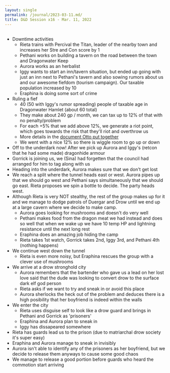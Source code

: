 ```yaml
---
layout: single
permalink: /journal/2023-03-11.md/
title: D&D Session x16 - Mar. 11, 2022
---
```


## 

- Downtime activities
    - Rieta trains with Percival the Titan, leader of the nearby town and increases her Stre and Con score by 1
    - Pethani works on building a tavern on the road between the town and Dragonwater Keep
    - Aurora works as an herbalist
    - Iggy wants to start an inn/tavern situation, but ended up going with just an inn next to Pethani's tavern and also sowing rumors about us and our awesome fiefdom (tourism campaign). Our taxable population increased by 10
    - Eraphina is doing some sort of crime
- Ruling a fief
    - 40 (50 with Iggy's rumor spreading) people of taxable age in Dragonwater Hamlet (about 60 total)
    - They make about 240 gp / month, we can tax up to 12% of that with no penalty/problem
    - For each +5% that we add above 12%, we generate a riot point, which goes towards the risk that they'll riot and overthrow us
    - More details in the [document Otto put together](https://discord.com/channels/912857661484175390/913156972126277652/1084257697802760274)
    - We went with a nice 12% so there is wiggle room to go up or down
- Off to the underdark now! After we pick up Aurora and Iggy's (retcon that he had some made) dragonhide armour
- Gorrick is joining us, we (Sina) had forgetten that the council had arranged for him to tag along with us
- Heading into the underdark, Aurora makes sure that we don't get lost
- We reach a split where the tunnel heads east or west. Aurora pipes up that we should go west and Pethani says simultaneously that we should go east. Rieta proposes we spin a bottle to decide. The party heads west.
- Although Rieta is very NOT stealthy, the rest of the group makes up for it and we manage to dodge patrols of Duergar and Drow until we end up at a large cavern where we decide to make camp.
    - Aurora goes looking for mushrooms and doesn't do very well
    - Pethani makes food from the dragon meat we had instead and does so well that when we wake up we have 10 temp HP and lightning resistance until the next long rest
    - Eraphina does an amazing job hiding the camp
    - Rieta takes 1st watch, Gorrick takes 2nd, Iggy 3rd, and Pethani 4th (nothing happens)
- We continue west down the tunnel
    - Rieta is even more noisy, but Eraphina rescues the group with a clever use of mushrooms
- We arrive at a drow stronghold city
    - Aurora remembers that the bartender who gave us a lead on her lost love said that the dude was looking to convert drow to the surface dark elf god person
    - Rieta asks if we want to try and sneak in or avoid this place
    - Aurora sherlocks the heck out of the problem and deduces there is a high posibility that her boyfriend is indeed within the walls
- We enter the city
    - Rieta uses disguise self to look like a drow guard and brings in Pethani and Gorrick as 'prisoners'
    - Eraphina and Aurora plan to sneak in
    - Iggy has dissapeared somewhere
- Rieta has guards lead us to the prison (due to matriarchal drow society it's super easy)
- Eraphina and Aurora manage to sneak in invisibly
- Aurora isn't able to identify any of the prisoners as her boyfriend, but we decide to release them anyways to cause some good chaos
- We manage to release a good portion before guards who heard the commotion start arriving

